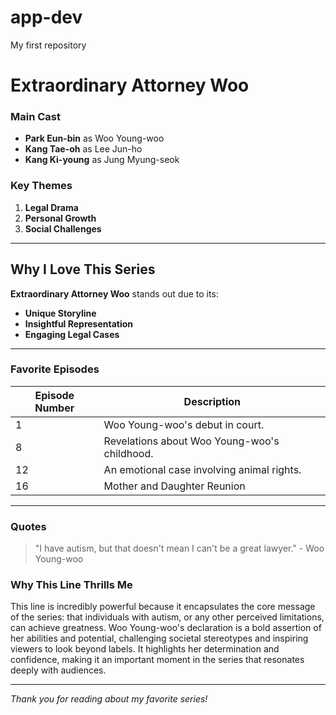 # app-dev
My first repository
# Extraordinary Attorney Woo

### Main Cast

- **Park Eun-bin** as Woo Young-woo
- **Kang Tae-oh** as Lee Jun-ho
- **Kang Ki-young** as Jung Myung-seok

### Key Themes

1. **Legal Drama**
2. **Personal Growth**
3. **Social Challenges**

---

## Why I Love This Series

**Extraordinary Attorney Woo** stands out due to its:
- **Unique Storyline**
- **Insightful Representation**
- **Engaging Legal Cases**

---

### Favorite Episodes

| Episode Number | Description                                      |
|----------------|--------------------------------------------------|
| 1              | Woo Young-woo's debut in court.                  |
| 8              | Revelations about Woo Young-woo's childhood.     |
| 12             | An emotional case involving animal rights.       |
| 16             | Mother and Daughter Reunion                      |
---


### Quotes

> "I have autism, but that doesn't mean I can't be a great lawyer." - Woo Young-woo

### Why This Line Thrills Me

This line is incredibly powerful because it encapsulates the core message of the series: that individuals with autism, or any other perceived limitations, can achieve greatness. Woo Young-woo's declaration is a bold assertion of her abilities and potential, challenging societal stereotypes and inspiring viewers to look beyond labels. It highlights her determination and confidence, making it an important moment in the series that resonates deeply with audiences.

---

*Thank you for reading about my favorite series!*
